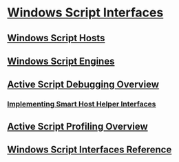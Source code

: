# [Windows Script Interfaces](windows-script-interfaces.md)
## [Windows Script Hosts](windows-script-hosts.md)
## [Windows Script Engines](windows-script-engines.md)
## [Active Script Debugging Overview](active-script-debugging-overview.md)
### [Implementing Smart Host Helper Interfaces](implementing-smart-host-helper-interfaces.md)
## [Active Script Profiling Overview](active-script-profiling-overview.md)
## [Windows Script Interfaces Reference](reference/TOC.md)
